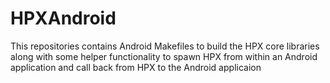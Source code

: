 HPXAndroid
==========

This repositories contains Android Makefiles to build the HPX core libraries along with some helper functionality to spawn HPX from within an Android application and call back from HPX to the Android applicaion